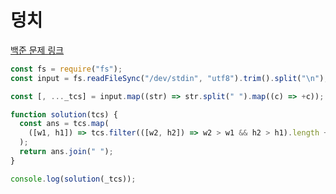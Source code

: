 # 덩치

[백준 문제 링크](https://www.acmicpc.net/problem/7568)

```javascript
const fs = require("fs");
const input = fs.readFileSync("/dev/stdin", "utf8").trim().split("\n");

const [, ..._tcs] = input.map((str) => str.split(" ").map((c) => +c));

function solution(tcs) {
  const ans = tcs.map(
    ([w1, h1]) => tcs.filter(([w2, h2]) => w2 > w1 && h2 > h1).length + 1
  );
  return ans.join(" ");
}

console.log(solution(_tcs));
```

